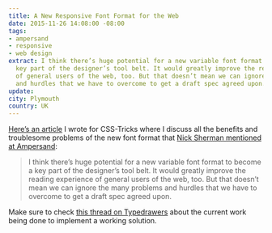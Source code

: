 ```yaml
---
title: A New Responsive Font Format for the Web
date: 2015-11-26 14:08:00 -08:00
tags:
- ampersand
- responsive
- web design
extract: I think there’s huge potential for a new variable font format to become a
  key part of the designer’s tool belt. It would greatly improve the reading experience
  of general users of the web, too. But that doesn’t mean we can ignore the many problems
  and hurdles that we have to overcome to get a draft spec agreed upon.
update: 
city: Plymouth
country: UK
---
```


[Here’s an article](https://css-tricks.com/a-new-responsive-font-format-for-the-web/) I wrote for CSS-Tricks where I discuss all the benefits and troublesome problems of the new font format that [Nick Sherman mentioned at Ampersand](https://robinrendle.com/notes/ampersand-2015):

> I think there’s huge potential for a new variable font format to become a key part of the designer’s tool belt. It would greatly improve the reading experience of general users of the web, too. But that doesn’t mean we can ignore the many problems and hurdles that we have to overcome to get a draft spec agreed upon.

Make sure to check [this thread on Typedrawers](http://typedrawers.com/discussion/comment/16227/#Comment_16227) about the current work being done to implement a working solution.
